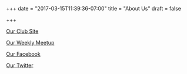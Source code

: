 +++
date = "2017-03-15T11:39:36-07:00"
title = "About Us"
draft = false

+++

<a href="https://seattlemahjong.club" target="_blank">Our Club Site</a>

<a href="http://www.meetup.com/Seattle-Mahjong-Group/" target="_blank">Our Weekly Meetup</a>

<a href="https://www.facebook.com/groups/SeattleMahjong/" target="_blank">Our Facebook</a>

<a href="https://twitter.com/SeattleMahjong" target="_blank">Our Twitter</a>
